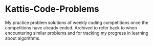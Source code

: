 # Kattis-Code-Problems

My practice problem solutions of weekly coding competitions once the competitions have already ended.
Archived to refer back to when encountering similar problems and for tracking my progress in learning about algorithms.
